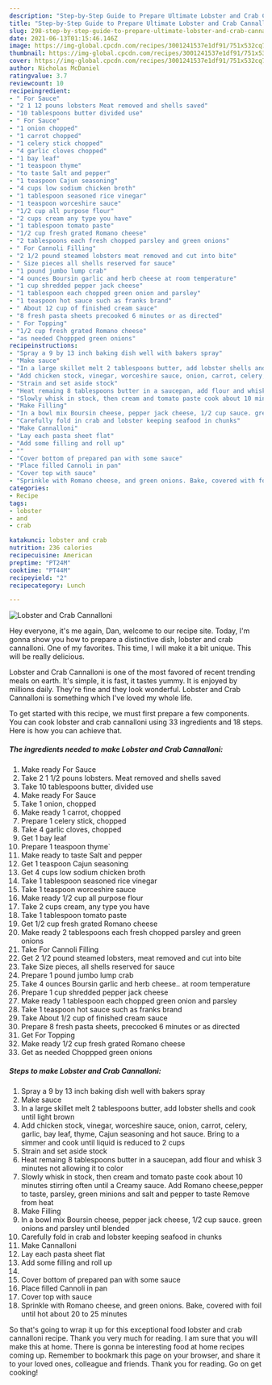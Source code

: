 ```yaml
---
description: "Step-by-Step Guide to Prepare Ultimate Lobster and Crab Cannalloni"
title: "Step-by-Step Guide to Prepare Ultimate Lobster and Crab Cannalloni"
slug: 298-step-by-step-guide-to-prepare-ultimate-lobster-and-crab-cannalloni
date: 2021-06-13T01:15:46.146Z
image: https://img-global.cpcdn.com/recipes/3001241537e1df91/751x532cq70/lobster-and-crab-cannalloni-recipe-main-photo.jpg
thumbnail: https://img-global.cpcdn.com/recipes/3001241537e1df91/751x532cq70/lobster-and-crab-cannalloni-recipe-main-photo.jpg
cover: https://img-global.cpcdn.com/recipes/3001241537e1df91/751x532cq70/lobster-and-crab-cannalloni-recipe-main-photo.jpg
author: Nicholas McDaniel
ratingvalue: 3.7
reviewcount: 10
recipeingredient:
- " For Sauce"
- "2 1 12 pouns lobsters Meat removed and shells saved"
- "10 tablespoons butter divided use"
- " For Sauce"
- "1 onion chopped"
- "1 carrot chopped"
- "1 celery stick chopped"
- "4 garlic cloves chopped"
- "1 bay leaf"
- "1 teaspoon thyme"
- "to taste Salt and pepper"
- "1 teaspoon Cajun seasoning"
- "4 cups low sodium chicken broth"
- "1 tablespoon seasoned rice vinegar"
- "1 teaspoon worceshire sauce"
- "1/2 cup all purpose flour"
- "2 cups cream any type you have"
- "1 tablespoon tomato paste"
- "1/2 cup fresh grated Romano cheese"
- "2 tablespoons each fresh chopped parsley and green onions"
- " For Cannoli Filling"
- "2 1/2 pound steamed lobsters meat removed and cut into bite"
- " Size pieces all shells reserved for sauce"
- "1 pound jumbo lump crab"
- "4 ounces Boursin garlic and herb cheese at room temperature"
- "1 cup shredded pepper jack cheese"
- "1 tablespoon each chopped green onion and parsley"
- "1 teaspoon hot sauce such as franks brand"
- " About 12 cup of finished cream sauce"
- "8 fresh pasta sheets precooked 6 minutes or as directed"
- " For Topping"
- "1/2 cup fresh grated Romano cheese"
- "as needed Choppped green onions"
recipeinstructions:
- "Spray a 9 by 13 inch baking dish well with bakers spray"
- "Make sauce"
- "In a large skillet melt 2 tablespoons butter, add lobster shells and cook until light brown"
- "Add chicken stock, vinegar, worceshire sauce, onion, carrot, celery, garlic, bay leaf, thyme, Cajun seasoning and hot sauce. Bring to a simmer and cook until liquid is reduced to 2 cups"
- "Strain and set aside stock"
- "Heat remaing 8 tablespoons butter in a saucepan, add flour and whisk 3 minutes not allowing it to color"
- "Slowly whisk in stock, then cream and tomato paste cook about 10 minutes stirring often until a Creamy sauce. Add Romano cheese,pepper to taste, parsley, green minions and salt and pepper to taste Remove from heat"
- "Make Filling"
- "In a bowl mix Boursin cheese, pepper jack cheese, 1/2 cup sauce. green onions and parsley until blended"
- "Carefully fold in crab and lobster keeping seafood in chunks"
- "Make Cannalloni"
- "Lay each pasta sheet flat"
- "Add some filling and roll up"
- ""
- "Cover bottom of prepared pan with some sauce"
- "Place filled Cannoli in pan"
- "Cover top with sauce"
- "Sprinkle with Romano cheese, and green onions. Bake, covered with foil until hot about 20 to 25 minutes"
categories:
- Recipe
tags:
- lobster
- and
- crab

katakunci: lobster and crab 
nutrition: 236 calories
recipecuisine: American
preptime: "PT24M"
cooktime: "PT44M"
recipeyield: "2"
recipecategory: Lunch

---
```



![Lobster and Crab Cannalloni](https://img-global.cpcdn.com/recipes/3001241537e1df91/751x532cq70/lobster-and-crab-cannalloni-recipe-main-photo.jpg)

Hey everyone, it's me again, Dan, welcome to our recipe site. Today, I'm gonna show you how to prepare a distinctive dish, lobster and crab cannalloni. One of my favorites. This time, I will make it a bit unique. This will be really delicious.



Lobster and Crab Cannalloni is one of the most favored of recent trending meals on earth. It's simple, it is fast, it tastes yummy. It is enjoyed by millions daily. They're fine and they look wonderful. Lobster and Crab Cannalloni is something which I've loved my whole life.


To get started with this recipe, we must first prepare a few components. You can cook lobster and crab cannalloni using 33 ingredients and 18 steps. Here is how you can achieve that.

<!--inarticleads1-->

##### The ingredients needed to make Lobster and Crab Cannalloni:

1. Make ready  For Sauce
1. Take 2 1 1/2 pouns lobsters. Meat removed and shells saved
1. Take 10 tablespoons butter, divided use
1. Make ready  For Sauce
1. Take 1 onion, chopped
1. Make ready 1 carrot, chopped
1. Prepare 1 celery stick, chopped
1. Take 4 garlic cloves, chopped
1. Get 1 bay leaf
1. Prepare 1 teaspoon thyme`
1. Make ready to taste Salt and pepper
1. Get 1 teaspoon Cajun seasoning
1. Get 4 cups low sodium chicken broth
1. Take 1 tablespoon seasoned rice vinegar
1. Take 1 teaspoon worceshire sauce
1. Make ready 1/2 cup all purpose flour
1. Take 2 cups cream, any type you have
1. Take 1 tablespoon tomato paste
1. Get 1/2 cup fresh grated Romano cheese
1. Make ready 2 tablespoons each fresh chopped parsley and green onions
1. Take  For Cannoli Filling
1. Get 2 1/2 pound steamed lobsters, meat removed and cut into bite
1. Take  Size pieces, all shells reserved for sauce
1. Prepare 1 pound jumbo lump crab
1. Take 4 ounces Boursin garlic and herb cheese.. at room temperature
1. Prepare 1 cup shredded pepper jack cheese
1. Make ready 1 tablespoon each chopped green onion and parsley
1. Take 1 teaspoon hot sauce such as franks brand
1. Take  About 1/2 cup of finished cream sauce
1. Prepare 8 fresh pasta sheets, precooked 6 minutes or as directed
1. Get  For Topping
1. Make ready 1/2 cup fresh grated Romano cheese
1. Get as needed Choppped green onions




<!--inarticleads2-->

##### Steps to make Lobster and Crab Cannalloni:

1. Spray a 9 by 13 inch baking dish well with bakers spray
1. Make sauce
1. In a large skillet melt 2 tablespoons butter, add lobster shells and cook until light brown
1. Add chicken stock, vinegar, worceshire sauce, onion, carrot, celery, garlic, bay leaf, thyme, Cajun seasoning and hot sauce. Bring to a simmer and cook until liquid is reduced to 2 cups
1. Strain and set aside stock
1. Heat remaing 8 tablespoons butter in a saucepan, add flour and whisk 3 minutes not allowing it to color
1. Slowly whisk in stock, then cream and tomato paste cook about 10 minutes stirring often until a Creamy sauce. Add Romano cheese,pepper to taste, parsley, green minions and salt and pepper to taste Remove from heat
1. Make Filling
1. In a bowl mix Boursin cheese, pepper jack cheese, 1/2 cup sauce. green onions and parsley until blended
1. Carefully fold in crab and lobster keeping seafood in chunks
1. Make Cannalloni
1. Lay each pasta sheet flat
1. Add some filling and roll up
1. 
1. Cover bottom of prepared pan with some sauce
1. Place filled Cannoli in pan
1. Cover top with sauce
1. Sprinkle with Romano cheese, and green onions. Bake, covered with foil until hot about 20 to 25 minutes




So that's going to wrap it up for this exceptional food lobster and crab cannalloni recipe. Thank you very much for reading. I am sure that you will make this at home. There is gonna be interesting food at home recipes coming up. Remember to bookmark this page on your browser, and share it to your loved ones, colleague and friends. Thank you for reading. Go on get cooking!
